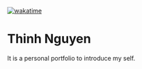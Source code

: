 [![wakatime](https://wakatime.com/badge/github/CutieCat6778/thinh.tech.svg)](https://wakatime.com/badge/github/CutieCat6778/thinh.tech)

# Thinh Nguyen

It is a personal portfolio to introduce my self.

